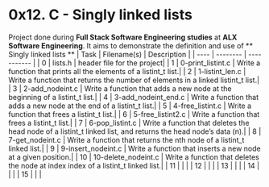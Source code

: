 # 0x12. C - Singly linked lists
 Project done during **Full Stack Software Engineering studies** at **ALX Software Engineering**. It aims to demonstrate the definition and use of ** Singly linked lists **
| Task | Filename(s) | Description |
| ---- | -------- | ----------- |
| 0 | lists.h | header file for the project|
| 1 | 0-print_listint.c | Write a function that prints all the elements of a listint_t list.|
| 2 | 1-listint_len.c | Write a function that returns the number of elements in a linked listint_t list.|
| 3 | 2-add_nodeint.c | Write a function that adds a new node at the beginning of a listint_t list.|
| 4 | 3-add_nodeint_end.c | Write a function that adds a new node at the end of a listint_t list.|
| 5 | 4-free_listint.c | Write a function that frees a listint_t list.|
| 6 | 5-free_listint2.c | Write a function that frees a listint_t list.|
| 7 | 6-pop_listint.c | Write a function that deletes the head node of a listint_t linked list, and returns the head node’s data (n).|
| 8 | 7-get_nodeint.c | Write a function that returns the nth node of a listint_t linked list.|
| 9 | 9-insert_nodeint.c | Write a function that inserts a new node at a given position.|
| 10 | 10-delete_nodeint.c | Write a function that deletes the node at index index of a listint_t linked list.|
| 11 |  | |
| 12 |  | |
| 13 |  | |
| 14 |  | |
| 15 |  | |

